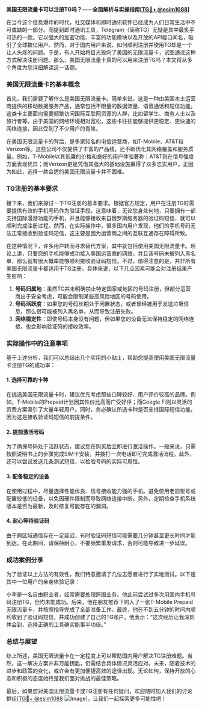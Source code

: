 **美国无限流量卡可以注册TG吗？——全面解析与实操指南[[TG💪+ @esim1088](https://t.me/s/esim1088)]**

在当今这个信息爆炸的时代，社交媒体和即时通讯软件已经成为人们日常生活中不可或缺的一部分。而提到即时通讯工具，Telegram（简称TG）无疑是其中最炙手可热的一款。它以强大的加密功能、丰富的功能模块以及开放的API接口闻名，吸引了全球数亿用户。然而，对于国内用户来说，如何顺利注册并使用TG却是一个让人头疼的问题。于是，有人开始将目光投向了美国的无限流量卡，试图通过这种方式解决注册问题。那么，美国无限流量卡真的可以用来注册TG吗？本文将从多个角度为您详细解读这一话题。

### 美国无限流量卡的基本概念

首先，我们需要了解什么是美国无限流量卡。简单来说，这是一种由美国本土运营商提供的移动数据服务产品，通常包括不限量的数据流量、语音通话和短信功能。这类卡主要面向需要频繁访问国际互联网资源的人群，比如留学生、商务人士以及旅行者等。由于美国的网络环境相对宽松，这些卡往往能够提供更稳定、更快速的网络连接，因此受到了不少用户的青睐。

在美国无限流量卡的背后，是多家知名的电信运营商，如T-Mobile、AT&T和Verizon等。这些公司不仅提供了丰富的产品线，还不断优化其网络覆盖和服务质量。例如，T-Mobile以其低廉的价格和良好的用户体验著称；AT&T则在信号强度方面表现优异；而Verizon更是凭借其强大的基础设施赢得了众多忠实用户。正因为如此，选择一款合适的美国无限流量卡并不困难。

### TG注册的基本要求

接下来，我们来探讨一下TG注册的基本要求。根据官方规定，用户在注册TG时需要提供有效的手机号码作为验证手段。这意味着，无论您身处何地，只要拥有一部支持国际漫游功能的手机，并且能够接收来自俄罗斯服务器的验证码短信，就可以顺利完成注册过程。然而，在实际操作中，很多国内用户发现，他们的手机号码无法正常接收到验证码短信，这主要是因为运营商之间的互联互通存在障碍所致。

在这种情况下，许多用户转而寻求替代方案，其中就包括使用美国无限流量卡。理论上讲，只要您的手机能够成功接入美国运营商的网络，并且该号码未被列入黑名单，那么就有很大概率能够顺利接收验证码短信。不过，值得注意的是，并非所有美国无限流量卡都适用于TG注册。具体来说，以下几点因素可能会对注册结果产生影响：

1. **号码归属地**：虽然TG并未明确禁止特定国家或地区的号码注册，但部分运营商出于安全考虑，可能会限制某些高风险地区的号码使用。
2. **号码活跃度**：如果您的号码长期处于闲置状态，或者曾经被用于发送垃圾信息，那么很可能被列入黑名单，从而导致注册失败。
3. **网络稳定性**：即使号码本身没有问题，但如果您的设备无法保持稳定的网络连接，也会影响验证码的接收效率。

### 实际操作中的注意事项

基于上述分析，我们可以总结出几个实用的小贴士，帮助您提高使用美国无限流量卡注册TG的成功率：

#### 1. 选择可靠的卡种
在挑选美国无限流量卡时，建议优先考虑那些口碑较好、用户评价较高的品牌。例如，T-Mobile的Prepaid计划因其性价比高而广受好评；而Google Fi则以灵活的资费方案吸引了大量年轻用户。同时，务必确认所选卡种是否支持国际短信功能，因为这是接收验证码短信的前提条件。

#### 2. 提前激活号码
为了确保号码处于活跃状态，建议您在购买后立即进行激活操作。一般来说，只需按照说明书上的步骤完成SIM卡安装，并拨打一次电话即可完成激活流程。此外，还可以尝试发送几条测试短信，以检验号码的实际可用性。

#### 3. 配备稳定的设备
在使用过程中，尽量选择性能优良、信号接收能力强的手机。避免使用老旧型号或配置较低的设备，以免因硬件限制而导致网络连接中断。另外，定期检查手机系统版本是否为最新，及时修复可能存在的漏洞。

#### 4. 耐心等待验证码
由于跨区域通信存在一定延迟，有时验证码短信可能需要几分钟甚至更长时间才能到达。在此期间，请保持耐心，不要频繁重发请求，否则可能导致进一步延误。

### 成功案例分享

为了验证以上方法的有效性，我们特意邀请了几位志愿者进行了实地测试。以下是其中一位用户的亲身体验记录：

小李是一名自由职业者，经常需要处理跨国业务。他此前尝试过多次用国内手机号码注册TG，但均未能成功。后来，他在朋友推荐下购入了一张T-Mobile Prepaid无限流量卡，并按照指导完成了全部准备工作。最终，他在不到五分钟的时间内顺利收到了验证码短信，并成功创建了自己的TG账户。他表示：“这次经历让我深刻体会到，选择正确的工具确实能事半功倍。”

### 总结与展望

综上所述，美国无限流量卡在一定程度上可以帮助国内用户解决TG注册难题。当然，这一解决方案并非万能钥匙，仍需结合具体情况灵活应对。未来，随着技术的进步和政策的变化，或许会有更加便捷高效的途径出现。无论如何，保持开放的心态和积极的态度始终是我们面对挑战的最佳策略。

最后，如果您对美国无限流量卡或TG注册有任何疑问，欢迎随时加入我们的讨论群组[[TG💪+ @esim1088](https://t.me/s/esim1088) ![Image](https://i.postimg.cc/4NQfJmqS/Snipaste-2025-05-13-00-14-12.png)]。让我们一起探索更多可能性吧！